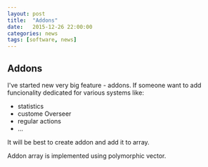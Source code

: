 ```yaml
---
layout: post
title:  "Addons"
date:   2015-12-26 22:00:00
categories: news
tags: [software, news]
---
```


Addons
------

I've started new very big feature - addons. If someone want to add funcionality
dedicated for various systems like:

* statistics
* custome Overseer
* regular actions
* ...

It will be best to create addon and add it to array.

Addon array is implemented using polymorphic vector.
